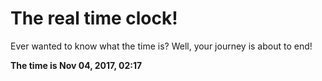 # The real time clock!

Ever wanted to know what the time is? Well, your journey is about to end!

**The time is Nov 04, 2017, 02:17**
